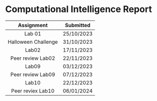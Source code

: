 # Computational Intelligence Report
|      Assignment     | Submitted  |
|:-------------------:|:----------:|
|        Lab 01       | 25/10/2023 |
| Halloween Challenge | 31/10/2023 |
|        Lab02        | 17/11/2023 |
|  Peer review Lab02  | 22/11/2023 |
|        Lab09        | 03/12/2023 |
|  Peer review Lab09  | 07/12/2023 |
|        Lab10        | 22/12/2023 |
|  Peer reviex Lab10  | 06/01/2024 |
